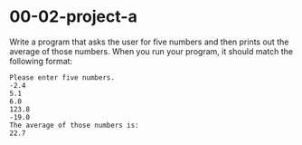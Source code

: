 # 00-02-project-a

Write a program that asks the user for five numbers and then prints out the average of those numbers.  When you run your program, it should match the following format:
```
Please enter five numbers.
-2.4
5.1
6.0
123.8
-19.0
The average of those numbers is:
22.7
```

